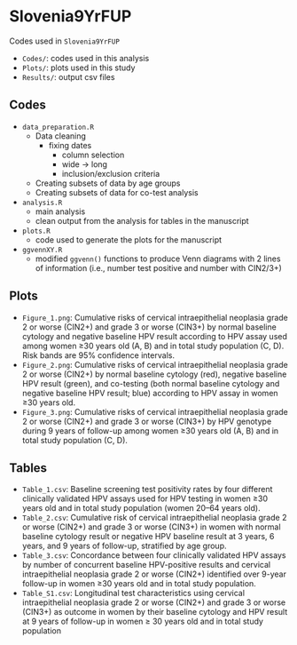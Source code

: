 # Slovenia9YrFUP
Codes used in `Slovenia9YrFUP`

- `Codes/`: codes used in this analysis
- `Plots/`: plots used in this study
- `Results/`: output csv files

## Codes
- `data_preparation.R`
	- Data cleaning
	  - fixing dates 
		- column selection
		- wide -> long
		- inclusion/exclusion criteria
	- Creating subsets of data by age groups
   	- Creating subsets of data for co-test analysis
- `analysis.R`
  - main analysis 
  - clean output from the analysis for tables in the manuscript  
- `plots.R`
  - code used to generate the plots for the manuscript
- `ggvennXY.R`
  - modified `ggvenn()` functions to produce Venn diagrams with 2 lines of information (i.e., number test positive and number with CIN2/3+)

## Plots
- `Figure_1.png`: Cumulative risks of cervical intraepithelial neoplasia grade 2 or worse (CIN2+) and grade 3 or worse (CIN3+) by normal baseline cytology and negative baseline HPV result according to HPV assay used among women ≥30 years old (A, B) and in total study population (C, D). Risk bands are 95% confidence intervals. 
- `Figure_2.png`: Cumulative risks of cervical intraepithelial neoplasia grade 2 or worse (CIN2+) by normal baseline cytology (red), negative baseline HPV result (green), and co-testing (both normal baseline cytology and negative baseline HPV result; blue) according to HPV assay in women ≥30 years old. 
- `Figure_3.png`: Cumulative risks of cervical intraepithelial neoplasia grade 2 or worse (CIN2+) and grade 3 or worse (CIN3+) by HPV genotype during 9 years of follow-up among women ≥30 years old (A, B) and in total study population (C, D). 

## Tables
- `Table_1.csv`: Baseline screening test positivity rates by four different clinically validated HPV assays used for HPV testing in women ≥30 years old and in total study population (women 20–64 years old).
- `Table_2.csv`: Cumulative risk of cervical intraepithelial neoplasia grade 2 or worse (CIN2+) and grade 3 or worse (CIN3+) in women with normal baseline cytology result or negative HPV baseline result at 3 years, 6 years, and 9 years of follow-up, stratified by age group.
- `Table_3.csv`: Concordance between four clinically validated HPV assays by number of concurrent baseline HPV-positive results and cervical intraepithelial neoplasia grade 2 or worse (CIN2+) identified over 9-year follow-up in women ≥30 years old and in total study population.
- `Table_S1.csv`: Longitudinal test characteristics using cervical intraepithelial neoplasia grade 2 or worse (CIN2+) and grade 3 or worse (CIN3+) as outcome in women by their baseline cytology and HPV result at 9 years of follow-up in women ≥ 30 years old and in total study population
